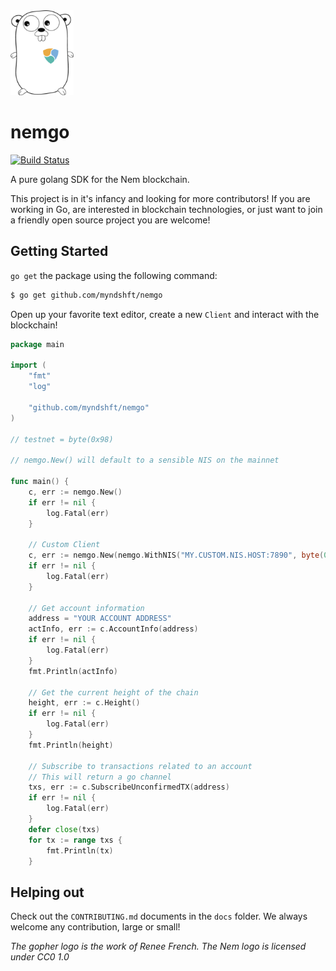 <img src=".github/nemgo.png" height="136">

# nemgo

[![Build Status](https://travis-ci.org/myndshft/nemgo.svg?branch=master)](https://travis-ci.org/myndshft/nemgo)

A pure golang SDK for the Nem blockchain.

This project is in it's infancy and looking for more contributors! If you are working in Go, are interested in blockchain technologies, or just want to join a friendly open source project you are welcome!

## Getting Started

`go get` the package using the following command:

```bash
$ go get github.com/myndshft/nemgo
```

Open up your favorite text editor, create a new `Client` and interact with the blockchain!

```go
package main

import (
    "fmt"
    "log"

    "github.com/myndshft/nemgo"
)

// testnet = byte(0x98)

// nemgo.New() will default to a sensible NIS on the mainnet

func main() {
    c, err := nemgo.New()
    if err != nil {
        log.Fatal(err)
    }

    // Custom Client
    c, err := nemgo.New(nemgo.WithNIS("MY.CUSTOM.NIS.HOST:7890", byte(0x68)))
    if err != nil {
        log.Fatal(err)
    }

    // Get account information
    address = "YOUR ACCOUNT ADDRESS"
    actInfo, err := c.AccountInfo(address)
    if err != nil {
        log.Fatal(err)
    }
    fmt.Println(actInfo)

    // Get the current height of the chain
    height, err := c.Height()
    if err != nil {
        log.Fatal(err)
    }
    fmt.Println(height)

    // Subscribe to transactions related to an account
    // This will return a go channel
    txs, err := c.SubscribeUnconfirmedTX(address)
    if err != nil {
        log.Fatal(err)
    }
    defer close(txs)
    for tx := range txs {
        fmt.Println(tx)
    }
```

## Helping out

Check out the `CONTRIBUTING.md` documents in the `docs` folder. We always welcome any contribution, large or small!

_The gopher logo is the work of Renee French. The Nem logo is licensed under CC0 1.0_
